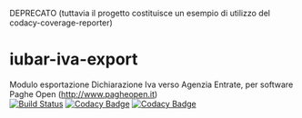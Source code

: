 DEPRECATO
(tuttavia il progetto costituisce un esempio di utilizzo del codacy-coverage-reporter)

# iubar-iva-export
Modulo esportazione Dichiarazione Iva verso Agenzia Entrate, per software Paghe Open (http://www.pagheopen.it)<br>
[![Build Status](https://travis-ci.com/iubar/iubar-iva-export.svg?branch=master)](https://travis-ci.com/iubar/iubar-iva-export)
[![Codacy Badge](https://api.codacy.com/project/badge/Grade/e59c6c52cb5f4f61907551b03a138d6c)](https://www.codacy.com/app/Iubar/iubar-iva-export?utm_source=github.com&amp;utm_medium=referral&amp;utm_content=iubar/iubar-iva-export&amp;utm_campaign=Badge_Grade)
[![Codacy Badge](https://api.codacy.com/project/badge/Coverage/e59c6c52cb5f4f61907551b03a138d6c)](https://www.codacy.com/app/Iubar/iubar-iva-export?utm_source=github.com&utm_medium=referral&utm_content=iubar/iubar-iva-export&utm_campaign=Badge_Coverage)
